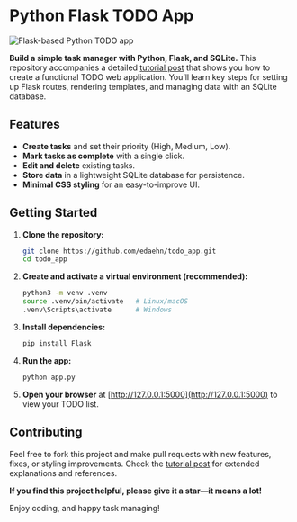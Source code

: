 # Python Flask TODO App

![Flask-based Python TODO app](https://daehnhardt.com/images/screenshots/flask/todo_app_v2.png)

**Build a simple task manager with Python, Flask, and SQLite.** This repository accompanies a detailed [tutorial post](https://daehnhardt.com/blog/2025/02/11/todo-flask-app/) that shows you how to create a functional TODO web application. You’ll learn key steps for setting up Flask routes, rendering templates, and managing data with an SQLite database.  

## Features
- **Create tasks** and set their priority (High, Medium, Low).
- **Mark tasks as complete** with a single click.
- **Edit and delete** existing tasks.
- **Store data** in a lightweight SQLite database for persistence.
- **Minimal CSS styling** for an easy-to-improve UI.

## Getting Started
1. **Clone the repository:**
   ```bash
   git clone https://github.com/edaehn/todo_app.git
   cd todo_app
   ```
2. **Create and activate a virtual environment (recommended):**
   ```bash
   python3 -m venv .venv
   source .venv/bin/activate   # Linux/macOS
   .venv\Scripts\activate      # Windows
   ```
3. **Install dependencies:**
   ```bash
   pip install Flask
   ```
4. **Run the app:**
   ```bash
   python app.py
   ```
5. **Open your browser** at [http://127.0.0.1:5000](http://127.0.0.1:5000) to view your TODO list.

## Contributing
Feel free to fork this project and make pull requests with new features, fixes, or styling improvements. Check the [tutorial post](https://daehnhardt.com/blog/2025/02/11/todo-flask-app/) for extended explanations and references.

**If you find this project helpful, please give it a star—it means a lot!**  

Enjoy coding, and happy task managing!
